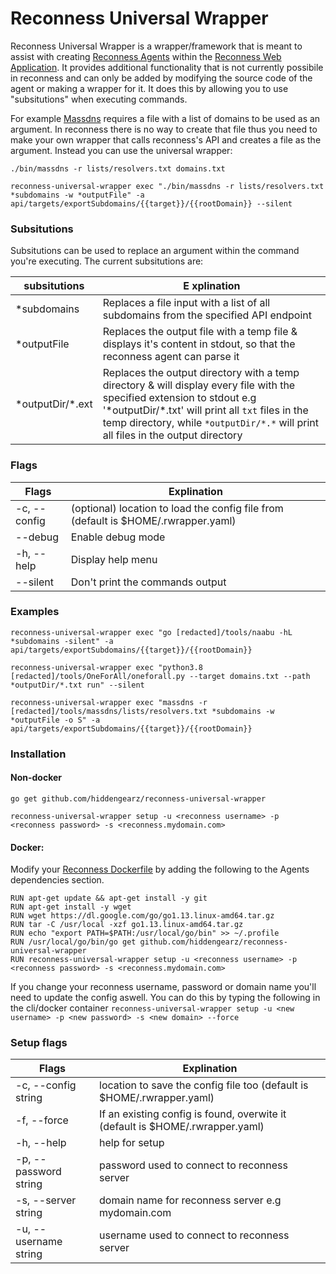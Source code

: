 # Reconness Universal Wrapper

Reconness Universal Wrapper is a wrapper/framework that is meant to assist with creating [Reconness Agents](https://github.com/reconness/reconness-agents) within the [Reconness Web Application](https://github.com/reconness/reconness). It provides additional functionality that is not currently possibile in reconness and can only be added by modifying the source code of the agent or making a wrapper for it. It does this by allowing you to use "subsitutions" when executing commands.

For example [Massdns](https://github.com/blechschmidt/massdns) requires a file with a list of domains to be used as an argument. In reconness there is no way to create that file thus you need to make your own wrapper that calls reconness's API and creates a file as the argument. Instead you can use the universal wrapper:

`./bin/massdns -r lists/resolvers.txt domains.txt`

`reconness-universal-wrapper exec "./bin/massdns -r lists/resolvers.txt *subdomains -w *outputFile" -a api/targets/exportSubdomains/{{target}}/{{rootDomain}} --silent`

### Subsitutions

Subsitutions can be used to replace an argument within the command you're executing. The current subsitutions are:

| subsitutions  |E xplination   | 
|---|---|
| *subdomains  | Replaces a file input with a list of all subdomains from the specified API endpoint  |
| *outputFile | Replaces the output file with a temp file & displays it's content in stdout, so that the reconness agent can parse it |
|  \*outputDir/*.ext | Replaces the output directory with a temp directory & will display every file with the specified extension to stdout e.g '*outputDir/\*.txt' will print all `txt` files in the temp directory, while `*outputDir/*.*` will print all files in the output directory    |

### Flags
| Flags  | Explination   | 
|---|---|
| -c, --config  | (optional) location to load the config file from (default is $HOME/.rwrapper.yaml) |
| --debug | Enable debug mode  |
| -h, --help | Display help menu  |
| --silent |  Don't print the commands output |

### Examples

`reconness-universal-wrapper exec "go [redacted]/tools/naabu -hL *subdomains -silent" -a api/targets/exportSubdomains/{{target}}/{{rootDomain}}`

`reconness-universal-wrapper exec "python3.8 [redacted]/tools/OneForAll/oneforall.py --target domains.txt --path *outputDir/*.txt run" --silent`

`reconness-universal-wrapper exec "massdns -r [redacted]/tools/massdns/lists/resolvers.txt *subdomains -w *outputFile -o S" -a api/targets/exportSubdomains/{{target}}/{{rootDomain}}`


### Installation

#### Non-docker

`go get github.com/hiddengearz/reconness-universal-wrapper`

`reconness-universal-wrapper setup -u <reconness username> -p <reconness password> -s <reconness.mydomain.com>`

#### Docker:

Modify your [Reconness Dockerfile](https://github.com/reconness/reconness/blob/master/src/Dockerfile) by adding the following to the Agents dependencies section.

```
RUN apt-get update && apt-get install -y git
RUN apt-get install -y wget
RUN wget https://dl.google.com/go/go1.13.linux-amd64.tar.gz
RUN tar -C /usr/local -xzf go1.13.linux-amd64.tar.gz
RUN echo "export PATH=$PATH:/usr/local/go/bin" >> ~/.profile
RUN /usr/local/go/bin/go get github.com/hiddengearz/reconness-universal-wrapper
RUN reconness-universal-wrapper setup -u <reconness username> -p <reconness password> -s <reconness.mydomain.com>
```

If you change your reconness username, password or domain name you'll need to update the config aswell. You can do this by typing the following in the cli/docker container `reconness-universal-wrapper setup -u <new username> -p <new password> -s <new domain> --force`

### Setup flags
| Flags  | Explination   | 
|---|---|
|-c, --config string |     location to save the config file too (default is $HOME/.rwrapper.yaml) |
|-f, --force |             If an existing config is found, overwite it (default is $HOME/.rwrapper.yaml) |
|-h, --help |              help for setup |
|-p, --password string |   password used to connect to reconness server |
|-s, --server string |     domain name for reconness server e.g mydomain.com |
|-u, --username string |   username used to connect to reconness server |
